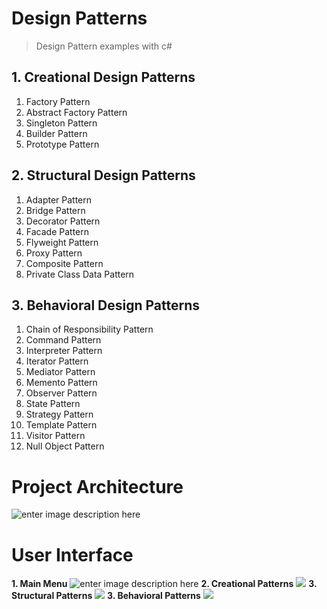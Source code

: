 
# Design Patterns
> Design Pattern examples with c#
## 1. Creational Design Patterns
 1. Factory Pattern
 2. Abstract Factory Pattern
 3. Singleton Pattern
 4. Builder Pattern
 5. Prototype Pattern
## 2. Structural Design Patterns
 1. Adapter Pattern
 2. Bridge Pattern
 3. Decorator Pattern
 4. Facade Pattern
 5. Flyweight Pattern
 6. Proxy Pattern
 7. Composite Pattern
 8. Private Class Data Pattern
## 3. Behavioral Design Patterns
 1. Chain of Responsibility Pattern
 2. Command Pattern
 3. Interpreter Pattern
 4. Iterator Pattern
 5. Mediator Pattern
 6. Memento Pattern
 7. Observer Pattern
 8. State Pattern
 9. Strategy Pattern
 10. Template Pattern
 11. Visitor Pattern
 12. Null Object Pattern

# Project Architecture
![enter image description here](https://lh3.googleusercontent.com/58xEK5yI5xHTf71QtHrKJx0FAZEIKmGL3lBDjTtwnoBrFjG6To6kk0oFPK-eHOiefGc90fT3gWsj "Project Architecture")

# User Interface

 **1. Main Menu**
	 ![enter image description here](https://lh3.googleusercontent.com/N96bFdoQ5_csAm4aAdXMvnArE0lBsx3reHb1MpYWRbUuf4Kbpw8ZFcE1C4OcxahEAuoxa83mRmC2 "Main Menu")
**2. Creational Patterns**
![
](https://lh3.googleusercontent.com/4Sw3BmPWhjr0IGV-Ds11t0LKjI_iCb_Kdx1-IslORs2bCnOR-3dhrGP8mNeCJHEnyeo-rL2daPFD "Creational Patterns")
**3. Structural Patterns**
![
](https://lh3.googleusercontent.com/xhKdIZgiEHC7L7E098OInDH9r0CnE2ZXPTDQIQrRCDT2uzqmKd3sZNFiIB1WVO73SiegXdQA3rui "Structural Patterns")
**3. Behavioral Patterns**
![
](https://lh3.googleusercontent.com/_CR4T7ekikHhO9x_9EFurBYWrIpMWR6Z98CabfLwLO789WbOhZBeBL1zoFtcbiMve6go0Dff3sNz "Behavioral Patterns")